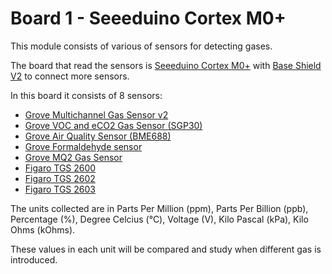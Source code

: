 # Board 1 - Seeeduino Cortex M0+ 

This module consists of various of sensors for detecting gases. 

The board that read the sensors is [Seeeduino Cortex M0+](https://wiki.seeedstudio.com/Seeeduino-Cortex-M0/) with [Base Shield V2](https://wiki.seeedstudio.com/Base_Shield_V2/) to connect more sensors. 

In this board it consists of 8 sensors:
- [Grove Multichannel Gas Sensor v2](https://wiki.seeedstudio.com/Grove-Multichannel-Gas-Sensor-V2/)
- [Grove VOC and eCO2 Gas Sensor (SGP30)](https://wiki.seeedstudio.com/Grove-VOC_and_eCO2_Gas_Sensor-SGP30/)
- [Grove Air Quality Sensor (BME688)](https://www.seeedstudio.com/Grove-Gas-Sensor-BME688-p-5478.html)
- [Grove Formaldehyde sensor](https://wiki.seeedstudio.com/Grove-Formaldehyde-Sensor/)
- [Grove MQ2 Gas Sensor](https://wiki.seeedstudio.com/Grove-Gas_Sensor-MQ2/)
- [Figaro TGS 2600](https://www.figarosensor.com/product/entry/tgs2600.html)
- [Figaro TGS 2602](https://www.figarosensor.com/product/entry/tgs2602.html)
- [Figaro TGS 2603](https://www.figarosensor.com/product/entry/tgs2603.html)

The units collected are in Parts Per Million (ppm), Parts Per Billion (ppb), Percentage (%), Degree Celcius (°C), Voltage (V), Kilo Pascal (kPa), Kilo Ohms (kOhms).

These values in each unit will be compared and study when different gas is introduced.